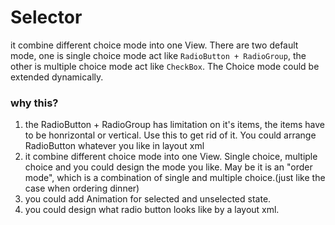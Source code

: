 # Selector

it combine different choice mode into one View. There are two default mode, one is single choice mode act like `RadioButton + RadioGroup`, the other is multiple choice mode act like `CheckBox`. The Choice mode could be extended dynamically.

### why this?
1. the RadioButton + RadioGroup has limitation on it's items, the items have to be honrizontal or vertical. Use this to get rid of it. You could arrange RadioButton whatever you like in layout xml
2. it combine different choice mode into one View. Single choice, multiple choice and you could design the mode you like. May be it is an "order mode", which is a combination of single and multiple choice.(just like the case when ordering dinner)
3. you could add Animation for selected and unselected state.
4. you could design what radio button looks like by a layout xml.
